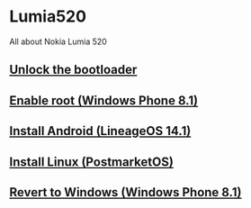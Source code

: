 # Lumia520
All about Nokia Lumia 520

## [Unlock the bootloader](content/unlock_bootloader/Readme.md)

## [Enable root (Windows Phone 8.1)](content/windows_phone_root/README.md)

## [Install Android (LineageOS 14.1)](content/android/README.md)

## [Install Linux (PostmarketOS)](content/linux/README.md)

## [Revert to Windows (Windows Phone 8.1)](content/windows_phone_revert/README.md)
